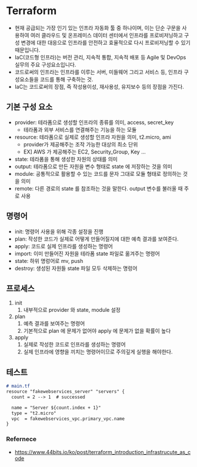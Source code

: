 # Terraform

* 현재 공급되는 가장 인기 있는 인프라 자동화 툴 중 하나이며, 이는 단순 구문을 사용하여 여러 클라우드 및 온프레미스 데이터 센터에서 인프라를 프로비저닝하고 구성 변경에 대한 대응으로 인프라를 안전하고 효율적으로 다시 프로비저닝할 수 있기 때문입니다.
* IaC(코드형 인프라)는 버전 관리, 지속적 통합, 지속적 배포 등 Agile 및 DevOps 실무의 주요 구성요소입니다.
* 코드로써의 인프라는 인프라를 이루는 서버, 미들웨어 그리고 서비스 등, 인프라 구성요소들을 코드를 통해 구축하는 것.
* IaC는 코드로써의 장점, 즉 작성용이성, 재사용성, 유지보수 등의 장점을 가진다.

## 기본 구성 요소

* provider: 테라폼으로 생성할 인프라의 종류를 의미, access, secret_key
  * 테라폼과 외부 서비스를 연결해주는 기능을 하는 모듈
* resource: 테라폼으로 실제로 생성할 인프라 자원을 의미, t2.micro, ami
  * provider가 제공해주는 조작 가능한 대상의 최소 단위
  * EX] AWS 가 제공해주는 EC2, Security_Group, Key ...
* state: 테라폼을 통해 생성한 자원의 상태를 의미
* output: 테라폼으로 만든 자원을 변수 형태로 state 에 저장하는 것을 의미
* module: 공통적으로 활용할 수 있는 코드를 문자 그대로 모듈 형태로 정의하는 것을 의미
* remote: 다른 경로의 state 를 참조하는 것을 말한다. output 변수를 불러올 때 주로 사용

## 명령어

* init: 명령어 사용을 위해 각종 설정을 진행
* plan: 작성한 코드가 실제로 어떻게 만들어질지에 대한 예측 결과를 보여준다.
* apply: 코드로 실제 인프라를 생성하는 명령어
* import: 이미 만들어진 자원을 테라폼 state 파일로 옮겨주는 명령어
* state: 하위 명렁어로 mv, push
* destroy: 생성된 자원들 state 파일 모두 삭제하는 명렁어

## 프로세스

1. init
   1. 내부적으로 provider 와 state, module 설정
2. plan
   1. 예측 결과를 보여주는 명령어
   2. 기본적으로 plan 에 문제가 없어야 apply 에 문제가 없을 확률이 높다
3. apply
   1. 실제로 작성한 코드로 인프라를 생성하는 명령어
   2. 실제 인프라에 영향을 끼치는 명령어이므로 주의깊게 실행을 해야한다.

## 테스트

```markdown
# main.tf
resource "fakewebservices_server" "servers" {
  count = 2 --> 1  # successed

  name = "Server ${count.index + 1}"
  type = "t2.micro"
  vpc  = fakewebservices_vpc.primary_vpc.name
}
```


### Refernece

* https://www.44bits.io/ko/post/terraform_introduction_infrastrucute_as_code